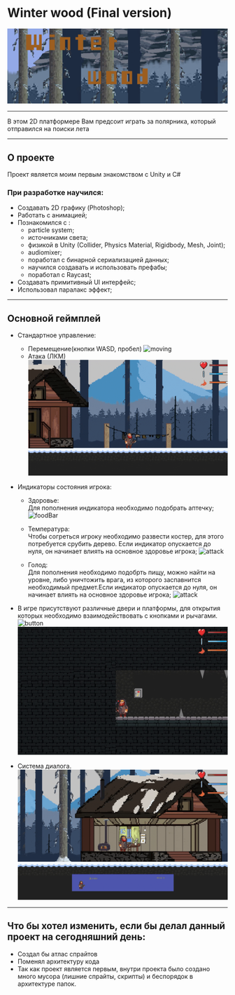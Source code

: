 # Winter wood (Final version)
![logo](ReadmeFiles/Picture/Logo.png)

___
В этом 2D платформере Вам предсоит играть за полярника, который отправился на поиски лета
___

## О проекте 

Проект является моим первым знакомством с Unity и С# 

### При разработке научился: 
+ Создавать 2D графику (Photoshop);
+ Работать с анимацией;
+ Познакомился c :     
  + particle system;
  + источниками света;
  + физикой в Unity (Collider, Physics Material, Rigidbody, Mesh, Joint);
  + audiomixer;
  + поработал с бинарной сериализацией данных;
  + научился создавать и использовать префабы; 
  + поработал с Raycast;
+ Создавать примитивный UI интерфейс;
+ Использовал паралакс эффект;
___

## Основной геймплей 

+ Cтандартное управление:
  + Перемещение(кнопки WASD, пробел)
 ![moving](ReadmeFiles/Gif/moving.gif) 
  + Атака (ЛКМ)
 ![attack](ReadmeFiles/Gif/attack.gif)  

+ Индикаторы состояния игрока: 
  + Здоровье:  
  Для пополнения индикатора необходимо подобрать аптечку;
  ![foodBar](ReadmeFiles/Gif/HealthBar.gif) 

  + Температура:  
  Чтобы согреться игроку необходимо развести костер, для этого потребуется срубить дерево. Если индикатор опускается до нуля, он начинает влиять на основное здоровье игрока;
  ![attack](ReadmeFiles/Gif/FreazenBar.gif)

  + Голод:  
 Для пополнения необходимо подобрть пищу, можно найти на уровне, либо уничтожить врага, из которого заспавнится необходимый предмет.Если индикатор опускается до нуля, он начинает влиять на основное здоровье игрока;
 ![attack](ReadmeFiles/Gif/foodBar.gif)

+ В игре присутствуют различные двери и платформы, для открытия которых необходимо взаимодействовать с кнопками и рычагами.
![button](ReadmeFiles/Gif/Button.gif)
![handle](ReadmeFiles/Gif/Handle.gif)

+ Система диалога.
![dialog](ReadmeFiles/Gif/Dialog.gif)
___


## Что бы хотел изменить, если бы делал данный проект на сегодняшний день:

+ Создал бы атлас спрайтов 
+ Поменял архитектуру кода 
+ Так как проект является первым, внутри проекта было создано много мусора (лишние спрайты, скрипты) и беспорядок в архитектуре папок. 


 


